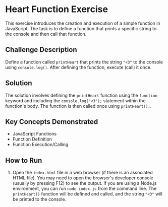 # Heart Function Exercise

This exercise introduces the creation and execution of a simple function in JavaScript. The task is to define a function that prints a specific string to the console and then call that function.

## Challenge Description

Define a function called `printHeart` that prints the string `"<3"` to the console using `console.log()`.  After defining the function, execute (call) it once.

## Solution

The solution involves defining the `printHeart` function using the `function` keyword and including the `console.log("<3");` statement within the function's body. The function is then called once using `printHeart();`.

## Key Concepts Demonstrated

*   JavaScript Functions
*   Function Definition
*   Function Execution/Calling

## How to Run

1.  Open the `index.html` file in a web browser (if there is an associated HTML file). You may need to open the browser's developer console (usually by pressing F12) to see the output. If you are using a Node.js environment, you can run `node index.js` from the command line. The `printHeart()` function will be defined and called, and the string `"<3"` will be printed to the console.